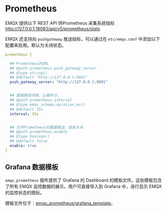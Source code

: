 # Prometheus

EMQX 提供以下 REST API 供Prometheus 采集系统指标
http://127.0.0.1:18083/api/v5/prometheus/stats

EMQX 还支持向 `pushgateway` 推送指标，可以通过在 `etc/emqx.conf` 中添加以下配置来启用。默认为关闭状态。

```yaml
prometheus {

  ## Prometheus的URL
  ## @path prometheus.push_gateway_server
  ## @type string()
  ## @default "http://127.0.0.1:9091"
  push_gateway_server: "http://127.0.0.1:9091"


  ## 数据报告间隔，以毫秒计。
  ## @path prometheus.interval
  ## @type emqx_schema:duration_ms()
  ## @default 15s
  interval: 15s


  ## 打开Prometheus的数据推送，或者关闭
  ## @path prometheus.enable
  ## @type boolean()
  ## @default false
  enable: true
}
```

## Grafana 数据模板

`emqx_prometheus` 插件提供了 Grafana 的 Dashboard 的模板文件。这些模板包含了所有 EMQX 监控数据的展示。用户可直接导入到 Grafana 中，进行显示 EMQX 的监控状态的图标。

模板文件位于：[emqx_prometheus/grafana_template](https://github.com/emqx/emqx-prometheus/tree/master/grafana_template)。
